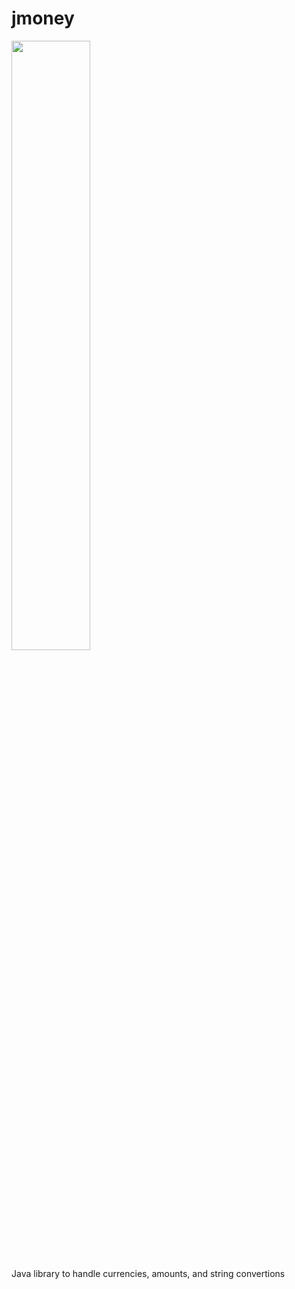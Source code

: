 # jmoney

<img src="https://cloud.githubusercontent.com/assets/yourgif.gif" width="50%" height="50%">

Java library to handle currencies, amounts, and string convertions
